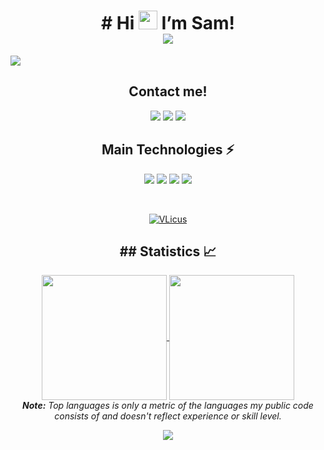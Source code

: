 <h1 align="center">
 # Hi <img src="https://raw.githubusercontent.com/MartinHeinz/MartinHeinz/master/wave.gif" width="30px"> I’m Sam!</strong> </img> 
<br/>
   <a href="#"><img align="center" src="https://readme-typing-svg.herokuapp.com?font=Bitter&color=a110e3&background=01010100&center=true&vCenter=true&lines=Web+Developer;" 
style="max-width: 100%;"></a>
 </h1>
 
![](https://komarev.com/ghpvc/?username=VLicus&abbreviated=true&style=plastic)

<h2 align="center"> Contact me! </h2>
<p align="center">
  <a href="mailto:samu.cobas.ort@gmail.com" target="_blank"><img src="https://img.shields.io/badge/-Gmail-0D1117?style=for-the-badge&logo=gmail"></a>
  <a href="https://www.linkedin.com/in/samuel-cobas/" target="_blank"><img src="https://img.shields.io/badge/-LinkedIn-0D1117?style=for-the-badge&logo=linkedin"></a>
  <a href="assets/cv_samuel_cobas_ortiz.png" target="_blank" download="Resume.pdf"><img src="https://img.shields.io/badge/-Resume-0D1117?style=for-the-badge&logo=Revolt.chat"></a>
</p>

<h2 align="center">Main Technologies ⚡</h2>
<p align="center">
  <a href="#"><img src="https://img.shields.io/badge/-Linux-000?style=for-the-badge&logo=linux&"></a>
  <a href="#"><img src="https://img.shields.io/badge/-Bash-000?style=for-the-badge&logo=GNU%20Bash"></a>
  <a href="#"><img src="https://img.shields.io/badge/-Git-000?style=for-the-badge&logo=git"></a>
  <a href="#"><img src="https://img.shields.io/badge/-GitHub%20Actions-000?style=for-the-badge&logo=GitHub%20Actions"></a>

</p>
<br/>

<p align="center">
 
<a href="https://www.linkedin.com/in/samuel-cobas/" target="_blank">
<img align="center" src="https://img.shields.io/badge/LinkedIn-0077B5?style=for-the-badge&logo=linkedin&logoColor=white" 
alt="VLicus" />
 
</a>
</p>

<h2 align="center">
## Statistics 📈
</h2>

<div align="center"> 
<a href="https://github.com/VLicus">
  <img height=200 align="center" src="https://github-readme-stats.vercel.app/api?username=VLicus&show_icons=true&theme=radical" />
</a>
<a href="https://github.com/VLicus">
  <img height=200 align="center" src="https://github-readme-stats.vercel.app/api/top-langs?username=VLicus&theme=radical&layout=compact&langs_count=8&card_width=320" />
</a>
<br/>
    <i><b>Note:</b> Top languages is only a metric of the languages my public code consists of and doesn't reflect experience or skill level. </i>
</div>

<p align="center">
  <a href="#"><img src="https://readme-typing-svg.herokuapp.com?font=Bitter&duration=3000&color=a110e3&background=01010100&center=true&vCenter=true&lines=Thank+you!"></a>
</p>
